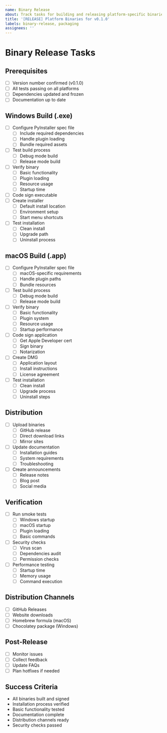 ```yaml
---
name: Binary Release
about: Track tasks for building and releasing platform-specific binaries
title: '[RELEASE] Platform Binaries for v0.1.0'
labels: binary-release, packaging
assignees: ''
---
```


# Binary Release Tasks

## Prerequisites
- [ ] Version number confirmed (v0.1.0)
- [ ] All tests passing on all platforms
- [ ] Dependencies updated and frozen
- [ ] Documentation up to date

## Windows Build (.exe)
- [ ] Configure PyInstaller spec file
  - [ ] Include required dependencies
  - [ ] Handle plugin loading
  - [ ] Bundle required assets
- [ ] Test build process
  - [ ] Debug mode build
  - [ ] Release mode build
- [ ] Verify binary
  - [ ] Basic functionality
  - [ ] Plugin loading
  - [ ] Resource usage
  - [ ] Startup time
- [ ] Code sign executable
- [ ] Create installer
  - [ ] Default install location
  - [ ] Environment setup
  - [ ] Start menu shortcuts
- [ ] Test installation
  - [ ] Clean install
  - [ ] Upgrade path
  - [ ] Uninstall process

## macOS Build (.app)
- [ ] Configure PyInstaller spec file
  - [ ] macOS-specific requirements
  - [ ] Handle plugin paths
  - [ ] Bundle resources
- [ ] Test build process
  - [ ] Debug mode build
  - [ ] Release mode build
- [ ] Verify binary
  - [ ] Basic functionality
  - [ ] Plugin system
  - [ ] Resource usage
  - [ ] Startup performance
- [ ] Code sign application
  - [ ] Get Apple Developer cert
  - [ ] Sign binary
  - [ ] Notarization
- [ ] Create DMG
  - [ ] Application layout
  - [ ] Install instructions
  - [ ] License agreement
- [ ] Test installation
  - [ ] Clean install
  - [ ] Upgrade process
  - [ ] Uninstall steps

## Distribution
- [ ] Upload binaries
  - [ ] GitHub release
  - [ ] Direct download links
  - [ ] Mirror sites
- [ ] Update documentation
  - [ ] Installation guides
  - [ ] System requirements
  - [ ] Troubleshooting
- [ ] Create announcements
  - [ ] Release notes
  - [ ] Blog post
  - [ ] Social media

## Verification
- [ ] Run smoke tests
  - [ ] Windows startup
  - [ ] macOS startup
  - [ ] Plugin loading
  - [ ] Basic commands
- [ ] Security checks
  - [ ] Virus scan
  - [ ] Dependencies audit
  - [ ] Permission checks
- [ ] Performance testing
  - [ ] Startup time
  - [ ] Memory usage
  - [ ] Command execution

## Distribution Channels
- [ ] GitHub Releases
- [ ] Website downloads
- [ ] Homebrew formula (macOS)
- [ ] Chocolatey package (Windows)

## Post-Release
- [ ] Monitor issues
- [ ] Collect feedback
- [ ] Update FAQs
- [ ] Plan hotfixes if needed

## Success Criteria
- All binaries built and signed
- Installation process verified
- Basic functionality tested
- Documentation complete
- Distribution channels ready
- Security checks passed
